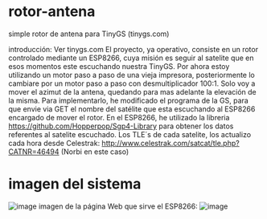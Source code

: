 # rotor-antena
simple rotor de antena para TinyGS (tinygs.com)

introducción:
Ver tinygs.com
El proyecto, ya operativo, consiste en un rotor controlado mediante un ESP8266, cuya misión es seguir al satelite que en esos momentos este
escuchando nuestra TinyGS.
Por ahora estoy utilizando un motor paso a paso de una vieja impresora, posteriormente lo cambiare por un motor paso a paso con desmultiplicador
100:1.
Solo voy a mover el azimut de la antena, quedando para mas adelante la elevación de la misma.
Para implementarlo, he modificado el programa de la GS, para que envie via GET el nombre del satélite que esta escuchando al ESP8266 encargado de mover el rotor.
En el ESP8266, he utilizado la libreria https://github.com/Hopperpop/Sgp4-Library para obtener los datos referentes al satelite escuchado.
Los TLE´s de cada satelite, los actualizo cada hora desde Celestrak: http://www.celestrak.com/satcat/tle.php?CATNR=46494 (Norbi en este caso)
# imagen del sistema 
![image](https://user-images.githubusercontent.com/48222471/117567192-4486f400-b0bb-11eb-8b01-1b8cee6842a2.png)
imagen de la página Web que sirve el ESP8266:
![image](https://user-images.githubusercontent.com/48222471/117567409-8bc1b480-b0bc-11eb-89ca-9d89e79c7466.png)


